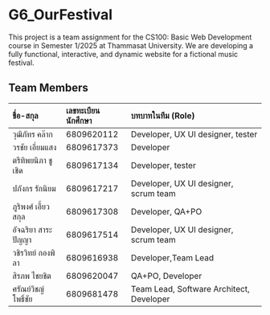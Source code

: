 # G6_OurFestival

This project is a team assignment for the CS100: Basic Web Development course in Semester 1/2025 at Thammasat University. We are developing a fully functional, interactive, and dynamic website for a fictional music festival.

## Team Members

| ชื่อ-สกุล | เลขทะเบียนนักศึกษา | บทบาทในทีม (Role) |
| :--- | :--- | :--- |
| วุฒิภัทร คล๊าก | 6809620112 | Developer, UX UI designer, tester |
| วรชัย เอี่ยมแสง | 6809617373 | Developer |
| ตรีทิพยนิภา ชูเชิด | 6809617134 | Developer, tester |
| ปภังกร รักนิยม | 6809617217 | Developer, UX UI designer, scrum team |
| ภูริพงศ์ เอี้ยวสกุล | 6809617308 | Developer, QA+PO|
| อัจฉริยา สาระปัญญา | 6809617514 | Developer, UX UI designer, scrum team |
| วชิรวิทย์ กองพิลา | 6809616938 | Developer,Team Lead |
| สิรภพ ไชยชิต | 6809620047 | QA+PO, Developer |
| ศรัณย์วิชญ์ โพธิ์ชัย | 6809681478 | Team Lead, Software Architect, Developer |